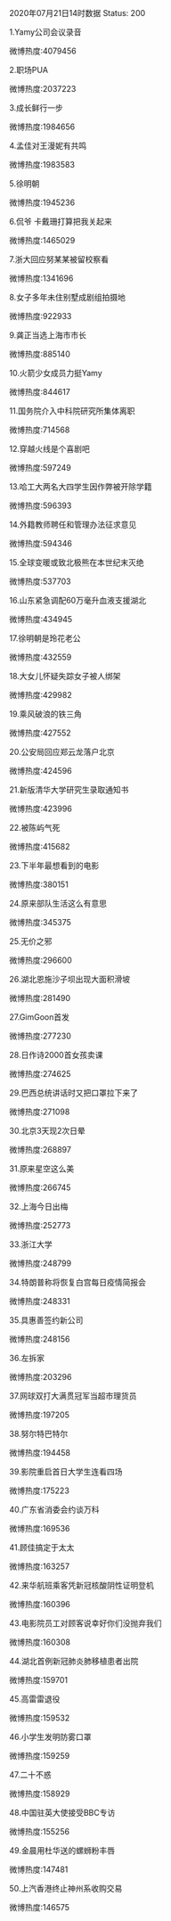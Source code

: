 2020年07月21日14时数据
Status: 200

1.Yamy公司会议录音

微博热度:4079456

2.职场PUA

微博热度:2037223

3.成长鲜行一步

微博热度:1984656

4.孟佳对王漫妮有共鸣

微博热度:1983583

5.徐明朝

微博热度:1945236

6.侃爷 卡戴珊打算把我关起来

微博热度:1465029

7.浙大回应努某某被留校察看

微博热度:1341696

8.女子多年未住别墅成剧组拍摄地

微博热度:922933

9.龚正当选上海市市长

微博热度:885140

10.火箭少女成员力挺Yamy

微博热度:844617

11.国务院介入中科院研究所集体离职

微博热度:714568

12.穿越火线是个喜剧吧

微博热度:597249

13.哈工大两名大四学生因作弊被开除学籍

微博热度:596393

14.外籍教师聘任和管理办法征求意见

微博热度:594346

15.全球变暖或致北极熊在本世纪末灭绝

微博热度:537703

16.山东紧急调配60万毫升血液支援湖北

微博热度:434945

17.徐明朝是玲花老公

微博热度:432559

18.大女儿怀疑失踪女子被人绑架

微博热度:429982

19.乘风破浪的铁三角

微博热度:427552

20.公安局回应郑云龙落户北京

微博热度:424596

21.新版清华大学研究生录取通知书

微博热度:423996

22.被陈屿气死

微博热度:415682

23.下半年最想看到的电影

微博热度:380151

24.原来部队生活这么有意思

微博热度:345375

25.无价之邪

微博热度:296600

26.湖北恩施沙子坝出现大面积滑坡

微博热度:281490

27.GimGoon首发

微博热度:277230

28.日作诗2000首女孩卖课

微博热度:274625

29.巴西总统讲话时又把口罩拉下来了

微博热度:271098

30.北京3天现2次日晕

微博热度:268897

31.原来星空这么美

微博热度:266745

32.上海今日出梅

微博热度:252773

33.浙江大学

微博热度:248799

34.特朗普称将恢复白宫每日疫情简报会

微博热度:248331

35.具惠善签约新公司

微博热度:248156

36.左拆家

微博热度:203296

37.网球双打大满贯冠军当超市理货员

微博热度:197205

38.努尔特巴特尔

微博热度:194458

39.影院重启首日大学生连看四场

微博热度:175223

40.广东省消委会约谈万科

微博热度:169536

41.顾佳搞定于太太

微博热度:163257

42.来华航班乘客凭新冠核酸阴性证明登机

微博热度:160396

43.电影院员工对顾客说幸好你们没抛弃我们

微博热度:160308

44.湖北首例新冠肺炎肺移植患者出院

微博热度:159701

45.高雷雷退役

微博热度:159532

46.小学生发明防雾口罩

微博热度:159259

47.二十不惑

微博热度:158929

48.中国驻英大使接受BBC专访

微博热度:155256

49.金晨用杜华送的螺蛳粉丰唇

微博热度:147481

50.上汽香港终止神州系收购交易

微博热度:146575

